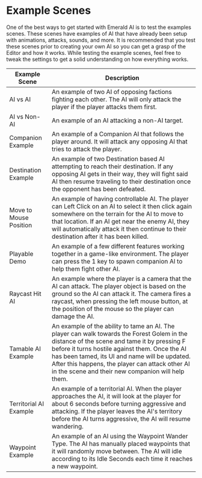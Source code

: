 # Example Scenes
One of the best ways to get started with Emerald AI is to test the examples scenes. These scenes have examples of AI that have already been setup with animations, attacks, sounds, and more. It is recommended that you test these scenes prior to creating your own AI so you can get a grasp of the Editor and how it works. While testing the example scenes, feel free to tweak the settings to get a solid understanding on how everything works.

| Example Scene  | Description |
| ------------- | ------------- |
| AI vs AI  | An example of two AI of opposing factions fighting each other. The AI will only attack the player if the player attacks them first.  |
| AI vs Non-AI  | An example of an AI attacking a non-AI target.  |
| Companion Example  | An example of a Companion AI that follows the player around. It will attack any opposing AI that tries to attack the player.  |
| Destination Example  | An example of two Destination based AI attempting to reach their destination. If any opposing AI gets in their way, they will fight said AI then resume traveling to their destination once the opponent has been defeated.  |
| Move to Mouse Position  | An example of having controllable AI. The player can Left Click on an AI to select it then click again somewhere on the terrain for the AI to move to that location. If an AI get near the enemy AI, they will automatically attack it then continue to their destination after it has been killed.  |
| Playable Demo  | An example of a few different features working together in a game-like environment. The player can press the 1 key to spawn companion AI to help them fight other AI.  |
| Raycast Hit AI  | An example where the player is a camera that the AI can attack. The player object is based on the ground so the AI can attack it. The camera fires a raycast, when pressing the left mouse button, at the position of the mouse so the player can damage the AI.  |
| Tamable AI Example  | An example of the ability to tame an AI. The player can walk towards the Forest Golem in the distance of the scene and tame it by pressing F before it turns hostile against them. Once the AI has been tamed, its UI and name will be updated. After this happens, the player can attack other AI in the scene and their new companion will help them.  |
| Territorial AI Example  | An example of a territorial AI. When the player approaches the AI, it will look at the player for about 6 seconds before turning aggressive and attacking. If the player leaves the AI's territory before the AI turns aggressive, the AI will resume wandering.  |
| Waypoint Example  | An example of an AI using the Waypoint Wander Type. The AI has manually placed waypoints that it will randomly move between. The AI will idle according to its Idle Seconds each time it reaches a new waypoint.  |